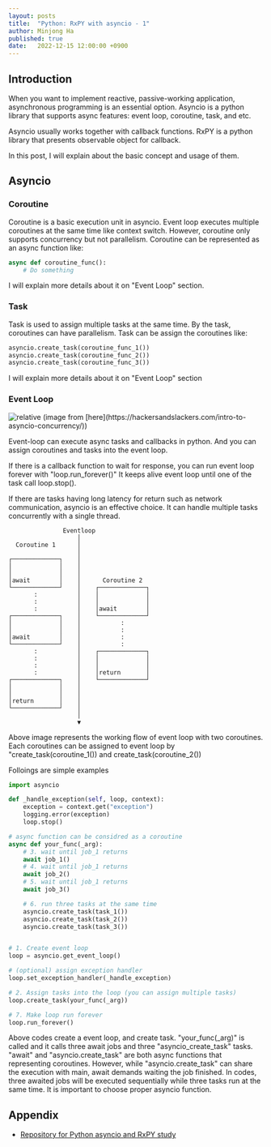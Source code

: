 ```yaml
---
layout: posts
title:  "Python: RxPY with asyncio - 1"
author: Minjong Ha
published: true
date:   2022-12-15 12:00:00 +0900
---
```


<!--- Lets study about python asyncio and rx with event_loop() --->


## Introduction

When you want to implement reactive, passive-working application, asynchronous programming is an essential option.
Asyncio is a python library that supports async features: event loop, coroutine, task, and etc.

Asyncio usually works together with callback functions.
RxPY is a python library that presents observable object for callback.

In this post, I will explain about the basic concept and usage of them.

## Asyncio

### Coroutine

Coroutine is a basic execution unit in asyncio.
Event loop executes multiple coroutines at the same time like context switch.
However, coroutine only supports concurrency but not parallelism.
Coroutine can be represented as an async function like:

```python
async def coroutine_func():
    # Do something
```

I will explain more details about it on "Event Loop" section.


### Task

Task is used to assign multiple tasks at the same time.
By the task, coroutines can have parallelism.
Task can be assign the coroutines like:

```python
asyncio.create_task(coroutine_func_1())
asyncio.create_task(coroutine_func_2())
asyncio.create_task(coroutine_func_3())
```

I will explain more details about it on "Event Loop" section


### Event Loop

<img data-action="zoom" src='{{ "../assets/images/posts/2022-12-20-python-asyncio-rx/async_eventloop.jpg" | relative_url }}' alt='relative'>
(image from [here](https://hackersandslackers.com/intro-to-asyncio-concurrency/))

Event-loop can execute async tasks and callbacks in python.
And you can assign coroutines and tasks into the event loop.

If there is a callback function to wait for response, you can run event loop forever with "loop.run\_forever()"
It keeps alive event loop until one of the task call loop.stop().

If there are tasks having long latency for return such as network communication, asyncio is an effective choice.
It can handle multiple tasks concurrently with a single thread.

```
               Eventloop
                   │
  Coroutine 1      │
                   │
┌─────────────┐    │
│             │    │
│             │    │
│await        │    │      Coroutine 2
└─────────────┘    │    ┌─────────────┐
       :           │    │             │
       :           │    │             │
       :           │    │await        │
┌─────────────┐    │    └─────────────┘
│             │    │           :
│             │    │           :
│await        │    │           :
└─────────────┘    │           :
       :           │    ┌─────────────┐
       :           │    │             │
       :           │    │             │
       :           │    │return       │
┌─────────────┐    │    └─────────────┘
│             │    │
│             │    │
│return       │    │
└─────────────┘    │
                   │
                   ▼
```

Above image represents the working flow of event loop with two coroutines.
Each coroutines can be assigned to event loop by "create\_task(coroutine\_1()) and create\_task(coroutine\_2())

Folloings are simple examples

```python
import asyncio

def _handle_exception(self, loop, context):
    exception = context.get("exception")
    logging.error(exception)
    loop.stop()

# async function can be considred as a coroutine
async def your_func(_arg):
    # 3. wait until job_1 returns
    await job_1()
    # 4. wait until job_1 returns
    await job_2()
    # 5. wait until job_1 returns
    await job_3()

    # 6. run three tasks at the same time
    asyncio.create_task(task_1())
    asyncio.create_task(task_2())
    asyncio.create_task(task_3())


# 1. Create event loop
loop = asyncio.get_event_loop()

# (optional) assign exception handler
loop.set_exception_handler(_handle_exception)

# 2. Assign tasks into the loop (you can assign multiple tasks)
loop.create_task(your_func(_arg))

# 7. Make loop run forever
loop.run_forever()
```

Above codes create a event loop, and create task.
"your\_func(\_arg)" is called and it calls three await jobs and three "asyncio_create_task" tasks.
"await" and "asyncio.create_task" are both async functions that representing coroutines.
However, while "asyncio.create_task" can share the execution with main, await demands waiting the job finished.
In codes, three awaited jobs will be executed sequentially while three tasks run at the same time.
It is important to choose proper asyncio function.


## Appendix

- [Repository for Python asyncio and RxPY study](https://github.com/minjong-ha/python-asyncio-study)
